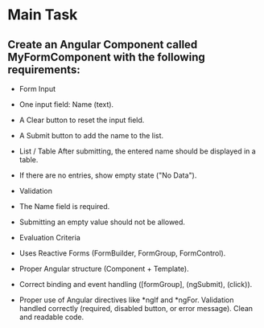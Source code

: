# Main Task
## Create an Angular Component called MyFormComponent with the following requirements:

* Form Input
* One input field: Name (text).
* A Clear button to reset the input field.
* A Submit button to add the name to the list.

* List / Table
After submitting, the entered name should be displayed in a table.
* If there are no entries, show empty state ("No Data").
* Validation
* The Name field is required.
* Submitting an empty value should not be allowed.
* Evaluation Criteria
* Uses Reactive Forms (FormBuilder, FormGroup, FormControl).
* Proper Angular structure (Component + Template).
* Correct binding and event handling ([formGroup], (ngSubmit), (click)).
* Proper use of Angular directives like *ngIf and *ngFor.
Validation handled correctly (required, disabled button, or error message).
Clean and readable code.

